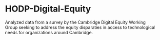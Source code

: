 # HODP-Digital-Equity

Analyzed data from a survey by the Cambridge Digital Equity Working Group seeking to address the equity disparaties in access to technological needs for organizations around Cambridge.
